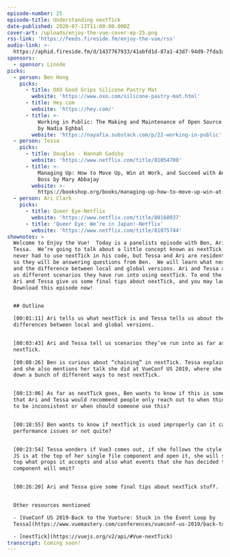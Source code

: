 ```yaml
---
episode-number: 25
episode-title: Understanding nextTick
date-published: 2020-07-13T11:00:00.000Z
cover-art: /uploads/enjoy-the-vue-cover-ep-25.png
rss-link: 'https://feeds.fireside.fm/enjoy-the-vue/rss'
audio-link: >-
  https://aphid.fireside.fm/d/1437767933/41abfd1d-87a1-43d7-94d9-7fda3a5120e1/e8aacb3a-4d33-4def-823a-e1f1e7518565.mp3
sponsors:
  - sponsor: Linode
picks:
  - person: Ben Hong
    picks:
      - title: OXO Good Grips Silicone Pastry Mat
        website: 'https://www.oxo.com/silicone-pastry-mat.html'
      - title: Hey.com
        website: 'https://hey.com/'
      - title: >-
          Working in Public: The Making and Maintenance of Open Source Software
          by Nadia Eghbal
        website: 'https://nayafia.substack.com/p/22-working-in-public'
  - person: Tessa
    picks:
      - title: Douglas - Hannah Gadsby
        website: 'https://www.netflix.com/title/81054700'
      - title: >-
          Managing Up: How to Move Up, Win at Work, and Succeed with Any Type of
          Boss by Mary Abbajay
        website: >-
          https://bookshop.org/books/managing-up-how-to-move-up-win-at-work-and-succeed-with-any-type-of-boss/9781119436683
  - person: Ari Clark
    picks:
      - title: Queer Eye-Netflix
        website: 'https://www.netflix.com/title/80160037'
      - title: 'Queer Eye: We’re in Japan!-Netflix'
        website: 'https://www.netflix.com/title/81075744'
shownotes: >
  Welcome to Enjoy the Vue!  Today is a panelists episode with Ben, Ari, and
  Tessa.  We’re going to talk about a little concept known as nextTick.  Ben has
  never had to use nextTick in his code, but Tessa and Ari are resident experts,
  so they will be answering questions from Ben.  We will learn what nextTick is
  and the difference between local and global versions. Ari and Tessa also tell
  us different scenarios they have run into using nextTick. To end the episode,
  Ari and Tessa give us some final tips about nextTick, and you may laugh. ☺ 
  Download this episode now! 


  ## Outline

  [00:01:11] Ari tells us what nextTick is and Tessa tells us about the
  differences between local and global versions.


  [00:03:43] Ari and Tessa tell us scenarios they’ve run into as far as needing
  nextTick.   
   
  [00:08:26] Ben is curious about “chaining” in nextTick. Tessa explains this
  and she also mentions her talk she did at VueConf US 2019, where she broke
  down a bunch of different ways to nest nextTick.  


  [00:13:06] As far as nextTick goes, Ben wants to know if this is something
  that Ari and Tessa would recommend people only reach out to when things start
  to be inconsistent or when should someone use this?


  [00:18:55] Ben wants to know if nextTick is used improperly can it cause
  performance issues or not quite?


  [00:23:54] Tessa wonders if Vue3 comes out, if she follows the style where her
  JS is at the top of her single file component and open it, she will see at the
  top what props it accepts and also what events that she has decided this
  component will emit?  


  [00:26:20] Ari and Tessa give some final tips about nextTick stuff.


  Other resources mentioned

  - [VueConf US 2019-Back to the Vueture: Stuck in the Event Loop by
  Tessa](https://www.vuemastery.com/conferences/vueconf-us-2019/back-to-the-vueture-stuck-in-the-event-loop)

  - [nextTick](https://vuejs.org/v2/api/#Vue-nextTick)
transcript: Coming soon!
---
```

